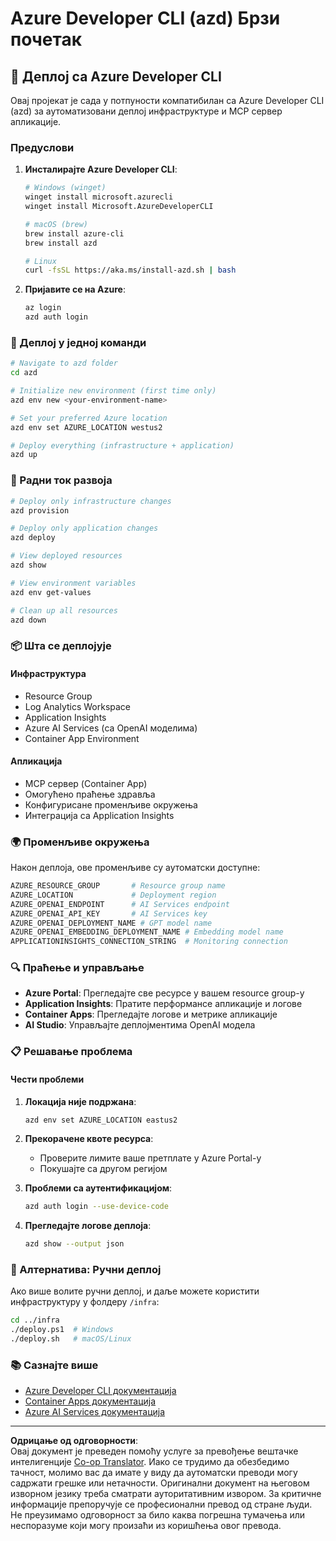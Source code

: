 <!--
CO_OP_TRANSLATOR_METADATA:
{
  "original_hash": "3ef1c97c5c40577da3be422d29276383",
  "translation_date": "2025-09-30T12:26:49+00:00",
  "source_file": "azd/README.md",
  "language_code": "sr"
}
-->
# Azure Developer CLI (azd) Брзи почетак

## 🚀 Деплој са Azure Developer CLI

Овај пројекат је сада у потпуности компатибилан са Azure Developer CLI (azd) за аутоматизовани деплој инфраструктуре и MCP сервер апликације.

### Предуслови

1. **Инсталирајте Azure Developer CLI**:
   ```bash
   # Windows (winget)
   winget install microsoft.azurecli
   winget install Microsoft.AzureDeveloperCLI
   
   # macOS (brew)
   brew install azure-cli
   brew install azd
   
   # Linux
   curl -fsSL https://aka.ms/install-azd.sh | bash
   ```

2. **Пријавите се на Azure**:
   ```bash
   az login
   azd auth login
   ```

### 🎯 Деплој у једној команди

```bash
# Navigate to azd folder
cd azd

# Initialize new environment (first time only)
azd env new <your-environment-name>

# Set your preferred Azure location
azd env set AZURE_LOCATION westus2

# Deploy everything (infrastructure + application)
azd up
```

### 🔧 Радни ток развоја

```bash
# Deploy only infrastructure changes
azd provision

# Deploy only application changes  
azd deploy

# View deployed resources
azd show

# View environment variables
azd env get-values

# Clean up all resources
azd down
```

### 📦 Шта се деплојује

#### **Инфраструктура**
- Resource Group
- Log Analytics Workspace  
- Application Insights
- Azure AI Services (са OpenAI моделима)
- Container App Environment

#### **Апликација**
- MCP сервер (Container App)
- Омогућено праћење здравља
- Конфигурисане променљиве окружења
- Интеграција са Application Insights

### 🌍 Променљиве окружења

Након деплоја, ове променљиве су аутоматски доступне:

```bash
AZURE_RESOURCE_GROUP       # Resource group name
AZURE_LOCATION             # Deployment region
AZURE_OPENAI_ENDPOINT      # AI Services endpoint
AZURE_OPENAI_API_KEY       # AI Services key
AZURE_OPENAI_DEPLOYMENT_NAME # GPT model name
AZURE_OPENAI_EMBEDDING_DEPLOYMENT_NAME # Embedding model name
APPLICATIONINSIGHTS_CONNECTION_STRING  # Monitoring connection
```

### 🔍 Праћење и управљање

- **Azure Portal**: Прегледајте све ресурсе у вашем resource group-у
- **Application Insights**: Пратите перформансе апликације и логове
- **Container Apps**: Прегледајте логове и метрике апликације
- **AI Studio**: Управљајте деплојментима OpenAI модела

### 📋 Решавање проблема

#### **Чести проблеми**

1. **Локација није подржана**:
   ```bash
   azd env set AZURE_LOCATION eastus2
   ```

2. **Прекорачене квоте ресурса**:
   - Проверите лимите ваше претплате у Azure Portal-у
   - Покушајте са другом регијом

3. **Проблеми са аутентификацијом**:
   ```bash
   azd auth login --use-device-code
   ```

4. **Прегледајте логове деплоја**:
   ```bash
   azd show --output json
   ```

### 🔄 Алтернатива: Ручни деплој

Ако више волите ручни деплој, и даље можете користити инфраструктуру у фолдеру `/infra`:

```bash
cd ../infra
./deploy.ps1  # Windows
./deploy.sh   # macOS/Linux
```

### 📚 Сазнајте више

- [Azure Developer CLI документација](https://docs.microsoft.com/azure/developer/azure-developer-cli/)
- [Container Apps документација](https://docs.microsoft.com/azure/container-apps/)
- [Azure AI Services документација](https://docs.microsoft.com/azure/ai-services/)

---

**Одрицање од одговорности**:  
Овај документ је преведен помоћу услуге за превођење вештачке интелигенције [Co-op Translator](https://github.com/Azure/co-op-translator). Иако се трудимо да обезбедимо тачност, молимо вас да имате у виду да аутоматски преводи могу садржати грешке или нетачности. Оригинални документ на његовом изворном језику треба сматрати ауторитативним извором. За критичне информације препоручује се професионални превод од стране људи. Не преузимамо одговорност за било каква погрешна тумачења или неспоразуме који могу произаћи из коришћења овог превода.